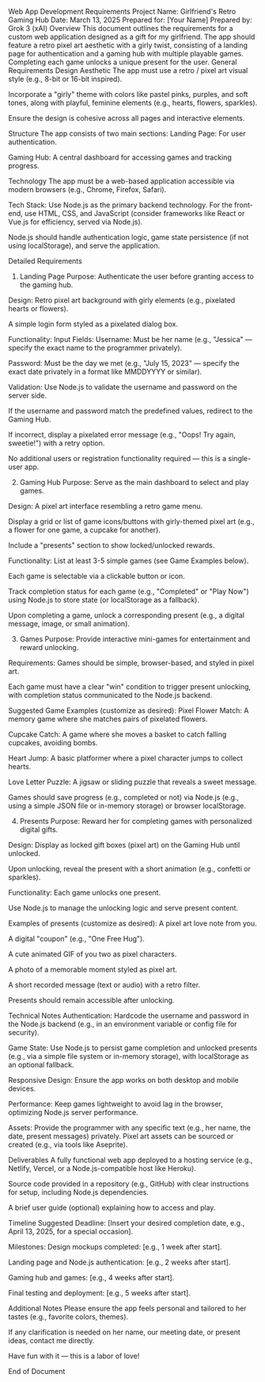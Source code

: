 Web App Development Requirements
Project Name: Girlfriend's Retro Gaming Hub
Date: March 13, 2025
Prepared for: [Your Name]
Prepared by: Grok 3 (xAI)
Overview
This document outlines the requirements for a custom web application designed as a gift for my girlfriend. The app should feature a retro pixel art aesthetic with a girly twist, consisting of a landing page for authentication and a gaming hub with multiple playable games. Completing each game unlocks a unique present for the user.
General Requirements
Design Aesthetic
The app must use a retro / pixel art visual style (e.g., 8-bit or 16-bit inspired).

Incorporate a "girly" theme with colors like pastel pinks, purples, and soft tones, along with playful, feminine elements (e.g., hearts, flowers, sparkles).

Ensure the design is cohesive across all pages and interactive elements.

Structure
The app consists of two main sections:
Landing Page: For user authentication.

Gaming Hub: A central dashboard for accessing games and tracking progress.

Technology
The app must be a web-based application accessible via modern browsers (e.g., Chrome, Firefox, Safari).

Tech Stack: Use Node.js as the primary backend technology. For the front-end, use HTML, CSS, and JavaScript (consider frameworks like React or Vue.js for efficiency, served via Node.js).

Node.js should handle authentication logic, game state persistence (if not using localStorage), and serve the application.

Detailed Requirements
1. Landing Page
Purpose: Authenticate the user before granting access to the gaming hub.

Design:
Retro pixel art background with girly elements (e.g., pixelated hearts or flowers).

A simple login form styled as a pixelated dialog box.

Functionality:
Input Fields:
Username: Must be her name (e.g., "Jessica" — specify the exact name to the programmer privately).

Password: Must be the day we met (e.g., "July 15, 2023" — specify the exact date privately in a format like MMDDYYYY or similar).

Validation:
Use Node.js to validate the username and password on the server side.

If the username and password match the predefined values, redirect to the Gaming Hub.

If incorrect, display a pixelated error message (e.g., "Oops! Try again, sweetie!") with a retry option.

No additional users or registration functionality required — this is a single-user app.

2. Gaming Hub
Purpose: Serve as the main dashboard to select and play games.

Design:
A pixel art interface resembling a retro game menu.

Display a grid or list of game icons/buttons with girly-themed pixel art (e.g., a flower for one game, a cupcake for another).

Include a "presents" section to show locked/unlocked rewards.

Functionality:
List at least 3-5 simple games (see Game Examples below).

Each game is selectable via a clickable button or icon.

Track completion status for each game (e.g., "Completed" or "Play Now") using Node.js to store state (or localStorage as a fallback).

Upon completing a game, unlock a corresponding present (e.g., a digital message, image, or small animation).

3. Games
Purpose: Provide interactive mini-games for entertainment and reward unlocking.

Requirements:
Games should be simple, browser-based, and styled in pixel art.

Each game must have a clear "win" condition to trigger present unlocking, with completion status communicated to the Node.js backend.

Suggested Game Examples (customize as desired):
Pixel Flower Match: A memory game where she matches pairs of pixelated flowers.

Cupcake Catch: A game where she moves a basket to catch falling cupcakes, avoiding bombs.

Heart Jump: A basic platformer where a pixel character jumps to collect hearts.

Love Letter Puzzle: A jigsaw or sliding puzzle that reveals a sweet message.

Games should save progress (e.g., completed or not) via Node.js (e.g., using a simple JSON file or in-memory storage) or browser localStorage.

4. Presents
Purpose: Reward her for completing games with personalized digital gifts.

Design:
Display as locked gift boxes (pixel art) on the Gaming Hub until unlocked.

Upon unlocking, reveal the present with a short animation (e.g., confetti or sparkles).

Functionality:
Each game unlocks one present.

Use Node.js to manage the unlocking logic and serve present content.

Examples of presents (customize as desired):
A pixel art love note from you.

A digital "coupon" (e.g., "One Free Hug").

A cute animated GIF of you two as pixel characters.

A photo of a memorable moment styled as pixel art.

A short recorded message (text or audio) with a retro filter.

Presents should remain accessible after unlocking.

Technical Notes
Authentication: Hardcode the username and password in the Node.js backend (e.g., in an environment variable or config file for security).

Game State: Use Node.js to persist game completion and unlocked presents (e.g., via a simple file system or in-memory storage), with localStorage as an optional fallback.

Responsive Design: Ensure the app works on both desktop and mobile devices.

Performance: Keep games lightweight to avoid lag in the browser, optimizing Node.js server performance.

Assets: Provide the programmer with any specific text (e.g., her name, the date, present messages) privately. Pixel art assets can be sourced or created (e.g., via tools like Aseprite).

Deliverables
A fully functional web app deployed to a hosting service (e.g., Netlify, Vercel, or a Node.js-compatible host like Heroku).

Source code provided in a repository (e.g., GitHub) with clear instructions for setup, including Node.js dependencies.

A brief user guide (optional) explaining how to access and play.

Timeline
Suggested Deadline: [Insert your desired completion date, e.g., April 13, 2025, for a special occasion].

Milestones:
Design mockups completed: [e.g., 1 week after start].

Landing page and Node.js authentication: [e.g., 2 weeks after start].

Gaming hub and games: [e.g., 4 weeks after start].

Final testing and deployment: [e.g., 5 weeks after start].

Additional Notes
Please ensure the app feels personal and tailored to her tastes (e.g., favorite colors, themes).

If any clarification is needed on her name, our meeting date, or present ideas, contact me directly.

Have fun with it — this is a labor of love!

End of Document
